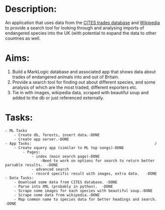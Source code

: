 Description:
============
An application that uses data from the [CITES trades database](http://trade.cites.org/ "CITES Trades") and [Wikipedia](http://en.wikipedia.org) to provide a search tool for looking through and analysing imports of endangered species into the UK (with potential to expand the data to other countries as well.

Aims:
=====

1. Build a MarkLogic database and associated app that shows data about trades of endangered animals into and out of Britain.
2. Provide a search tool for finding out about different species, and some analysis of which are the most traded, different exporters etc.
3. Tie in with images, wikipedia data, scraped with beautiful soup and added to the db or just referenced externally.

Tasks:
======
	- ML Tasks
		- Create db, forests, insert data.-DONE
		- Create app server.-DONE
	- App Tasks:														/
		- Create xquery app (similar to ML top songs)-DONE
			- Pages: 						
				- index (main search page)-DONE
					-Need to work on options for search to return better parsable results.	-DONE
				- advanced search
				- record specific result with images, extra data.	-DONE
	- Data Tasks:
		- Download some data from CITES database. -DONE
		- Parse into XML (probably in python). 	-DONE
		- Scrape some images for each species with beautiful soup.-DONE
		- Scrape some data from wikipedia.-DONE
		- Map common name to species data for better headings and search. -DONE

